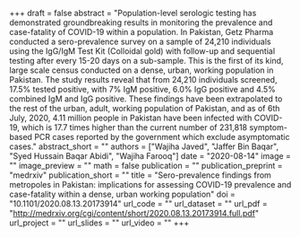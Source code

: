 +++
draft = false
abstract = "Population-level serologic testing has demonstrated groundbreaking results in monitoring the prevalence and case-fatality of COVID-19 within a population. In Pakistan, Getz Pharma conducted a sero-prevalence survey on a sample of 24,210 individuals using the IgG/IgM Test Kit (Colloidal gold) with follow-up and sequential testing after every 15-20 days on a sub-sample. This is the first of its kind, large scale census conducted on a dense, urban, working population in Pakistan. The study results reveal that from 24,210 individuals screened, 17.5% tested positive, with 7% IgM positive, 6.0% IgG positive and 4.5% combined IgM and IgG positive. These findings have been extrapolated to the rest of the urban, adult, working population of Pakistan, and as of 6th July, 2020, 4.11 million people in Pakistan have been infected with COVID-19, which is 17.7 times higher than the current number of 231,818 symptom-based PCR cases reported by the government which exclude asymptomatic cases."
abstract_short = ""
authors = ["Wajiha Javed", "Jaffer Bin Baqar", "Syed Hussain Baqar Abidi", "Wajiha Farooq"]
date = "2020-08-14"
image = ""
image_preview = ""
math = false
publication = ""
publication_preprint = "medrxiv"
publication_short = ""
title = "Sero-prevalence findings from metropoles in Pakistan: implications for assessing COVID-19 prevalence and case-fatality within a dense, urban working population"
doi = "10.1101/2020.08.13.20173914"
url_code = ""
url_dataset = ""
url_pdf = "http://medrxiv.org/cgi/content/short/2020.08.13.20173914.full.pdf"
url_project = ""
url_slides = ""
url_video = ""
+++